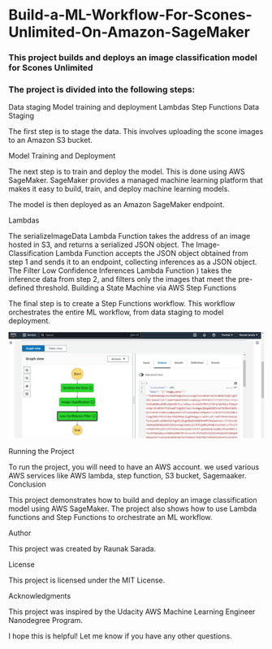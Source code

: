 # Build-a-ML-Workflow-For-Scones-Unlimited-On-Amazon-SageMaker
### This project builds and deploys an image classification model for Scones Unlimited
### The project is divided into the following steps:

Data staging
Model training and deployment
Lambdas
Step Functions
Data Staging

The first step is to stage the data. This involves uploading the scone images to an Amazon S3 bucket. 

Model Training and Deployment

The next step is to train and deploy the model. This is done using AWS SageMaker. SageMaker provides a managed machine learning platform that makes it easy to build, train, and deploy machine learning models.

The model is then deployed as an Amazon SageMaker endpoint.

Lambdas

The serializeImageData Lambda Function  takes the address of an image hosted in S3, and returns a serialized JSON object.
The Image-Classification Lambda Function  accepts the JSON object obtained from step 1 and sends it to an endpoint, collecting inferences as a JSON object.
The Filter Low Confidence Inferences Lambda Function ) takes the inference data from step 2, and filters only the images that meet the pre-defined threshold.
Building a State Machine via AWS Step Functions

The final step is to create a Step Functions workflow. This workflow orchestrates the entire ML workflow, from data staging to model deployment.

![Step Functions Graph](step_function_1.PNG)

Running the Project

To run the project, you will need to have an AWS account. we used various AWS services like AWS lambda, step function, S3 bucket, Sagemaaker.
Conclusion

This project demonstrates how to build and deploy an image classification model using AWS SageMaker. The project also shows how to use Lambda functions and Step Functions to orchestrate an ML workflow.

Author

This project was created by Raunak Sarada.

License

This project is licensed under the MIT License.

Acknowledgments

This project was inspired by the Udacity AWS Machine Learning Engineer Nanodegree Program.

I hope this is helpful! Let me know if you have any other questions.
